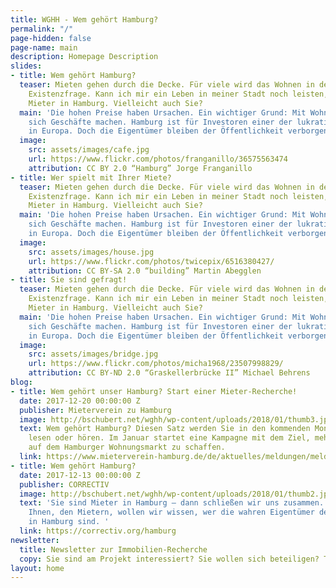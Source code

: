 ```yaml
---
title: WGHH - Wem gehört Hamburg?
permalink: "/"
page-hidden: false
page-name: main
description: Homepage Description
slides:
- title: Wem gehört Hamburg?
  teaser: Mieten gehen durch die Decke. Für viele wird das Wohnen in der Stadt zur
    Existenzfrage. Kann ich mir ein Leben in meiner Stadt noch leisten, fragen sich
    Mieter in Hamburg. Vielleicht auch Sie?
  main: 'Die hohen Preise haben Ursachen. Ein wichtiger Grund: Mit Wohnungen lassen
    sich Geschäfte machen. Hamburg ist für Investoren einer der lukrativsten Städte
    in Europa. Doch die Eigentümer bleiben der Öffentlichkeit verborgen.'
  image:
    src: assets/images/cafe.jpg
    url: https://www.flickr.com/photos/franganillo/36575563474
    attribution: CC BY 2.0 “Hamburg” Jorge Franganillo
- title: Wer spielt mit Ihrer Miete?
  teaser: Mieten gehen durch die Decke. Für viele wird das Wohnen in der Stadt zur
    Existenzfrage. Kann ich mir ein Leben in meiner Stadt noch leisten, fragen sich
    Mieter in Hamburg. Vielleicht auch Sie?
  main: 'Die hohen Preise haben Ursachen. Ein wichtiger Grund: Mit Wohnungen lassen
    sich Geschäfte machen. Hamburg ist für Investoren einer der lukrativsten Städte
    in Europa. Doch die Eigentümer bleiben der Öffentlichkeit verborgen.'
  image:
    src: assets/images/house.jpg
    url: https://www.flickr.com/photos/twicepix/6516380427/
    attribution: CC BY-SA 2.0 “building” Martin Abegglen
- title: Sie sind gefragt!
  teaser: Mieten gehen durch die Decke. Für viele wird das Wohnen in der Stadt zur
    Existenzfrage. Kann ich mir ein Leben in meiner Stadt noch leisten, fragen sich
    Mieter in Hamburg. Vielleicht auch Sie?
  main: 'Die hohen Preise haben Ursachen. Ein wichtiger Grund: Mit Wohnungen lassen
    sich Geschäfte machen. Hamburg ist für Investoren einer der lukrativsten Städte
    in Europa. Doch die Eigentümer bleiben der Öffentlichkeit verborgen.'
  image:
    src: assets/images/bridge.jpg
    url: https://www.flickr.com/photos/micha1968/23507998829/
    attribution: CC BY-ND 2.0 “Graskellerbrücke II” Michael Behrens
blog:
- title: Wem gehört unser Hamburg? Start einer Mieter-Recherche!
  date: 2017-12-20 00:00:00 Z
  publisher: Mieterverein zu Hamburg
  image: http://bschubert.net/wghh/wp-content/uploads/2018/01/thumb3.jpg
  text: Wem gehört Hamburg? Diesen Satz werden Sie in den kommenden Monaten häufiger
    lesen oder hören. Im Januar startet eine Kampagne mit dem Ziel, mehr Transparenz
    auf dem Hamburger Wohnungsmarkt zu schaffen.
  link: https://www.mieterverein-hamburg.de/de/aktuelles/meldungen/meldung/wem-gehoert-unser-hamburg-start-einer-mieter-recherche/index.html
- title: Wem gehört Hamburg?
  date: 2017-12-13 00:00:00 Z
  publisher: CORRECTIV
  image: http://bschubert.net/wghh/wp-content/uploads/2018/01/thumb2.jpg
  text: 'Sie sind Mieter in Hamburg – dann schließen wir uns zusammen. Gemeinsam mit
    Ihnen, den Mietern, wollen wir wissen, wer die wahren Eigentümer der Mietwohnungen
    in Hamburg sind. '
  link: https://correctiv.org/hamburg
newsletter:
  title: Newsletter zur Immobilien-Recherche
  copy: Sie sind am Projekt interessiert? Sie wollen sich beteiligen? Tragen Sie sich in unseren Newsletter ein. Und wir halten Sie über das Projekt auf dem Laufenden.
layout: home
---
```


